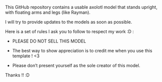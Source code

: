 This GitHub repository contains a usable axolotl model that stands upright, with floating arms and legs (like Rayman).

I will try to provide updates to the models as soon as possible.

Here is a set of rules I ask you to follow to respect my work :D  :

- PLEASE DO NOT SELL THIS MODEL 

- The best way to show appreciation is to credit me when you use this template ! <3

- Please don’t present yourself as the sole creator of this model.

Thanks !! :D
